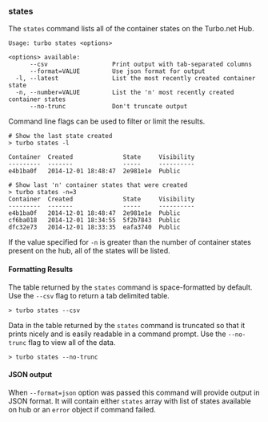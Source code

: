 ### states

The `states` command lists all of the container states on the Turbo.net Hub.  

```
Usage: turbo states <options>

<options> available:
      --csv                  Print output with tab-separated columns
      --format=VALUE         Use json format for output
  -l, --latest               List the most recently created container state
  -n, --number=VALUE         List the 'n' most recently created container states
      --no-trunc             Don't truncate output
```

Command line flags can be used to filter or limit the results. 

```
# Show the last state created
> turbo states -l

Container  Created              State     Visibility
---------  -------              -----     ----------
e4b1ba0f   2014-12-01 18:48:47  2e981e1e  Public

# Show last 'n' container states that were created
> turbo states -n=3
Container  Created              State     Visibility
---------  -------              -----     ----------
e4b1ba0f   2014-12-01 18:48:47  2e981e1e  Public
cf6ba018   2014-12-01 18:34:55  5f2b7843  Public
dfc32e73   2014-12-01 18:33:35  eafa3740  Public
```

If the value specified for `-n` is greater than the number of container states present on the hub, all of the states will be listed. 

#### Formatting Results

The table returned by the `states` command is space-formatted by default. Use the `--csv` flag to return a tab delimited table. 

```
> turbo states --csv
```

Data in the table returned by the `states` command is truncated so that it prints nicely and is easily readable in a command prompt. Use the `--no-trunc` flag to view all of the data. 

```
> turbo states --no-trunc
```

#### JSON output

When `--format=json` option was passed this command will provide output in JSON format. It will contain either `states` array with list of states available on hub or an `error` object if command failed.